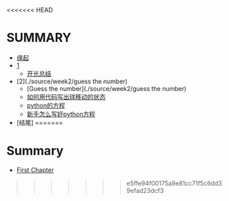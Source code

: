 <<<<<<< HEAD
# SUMMARY

* [缘起](/source/begin.md)
* [1](./source/week1/openmind.md)
  * [开光总结](./source/week1/openmind.md)
* [2](./source/week2/guess the number)
  * [Guess the number](./source/week2/guess the number)
  * [如何用代码写出球移动的状态](./source/week3/couresra_week4_noting.md)
  * [python的方程](./source/week5/Usingpython.md)
  * [新手怎么写好python方程](./source/week5/Desigining.md)
* [结尾]
=======
# Summary
* [First Chapter](chapter1.md)
>>>>>>> e5ffe94f00175a9e81cc71f5c6dd39efad23dcf3
